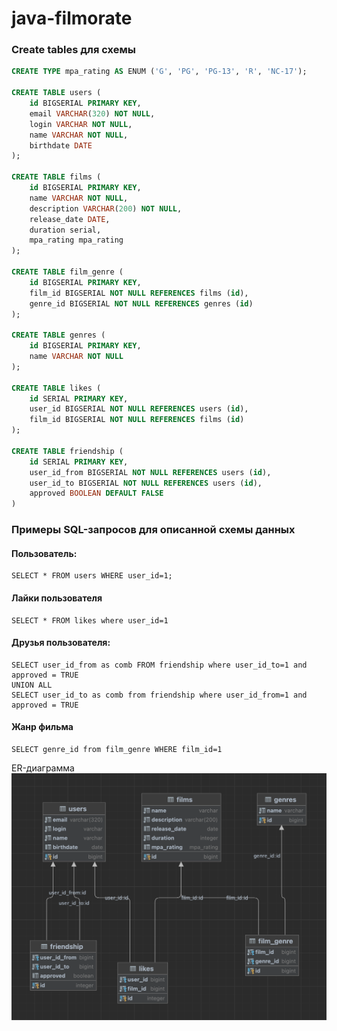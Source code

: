 # java-filmorate

### Create tables для схемы

```SQL
CREATE TYPE mpa_rating AS ENUM ('G', 'PG', 'PG-13', 'R', 'NC-17');

CREATE TABLE users (
    id BIGSERIAL PRIMARY KEY,
    email VARCHAR(320) NOT NULL,
    login VARCHAR NOT NULL,
    name VARCHAR NOT NULL,
    birthdate DATE
);

CREATE TABLE films (
    id BIGSERIAL PRIMARY KEY,
    name VARCHAR NOT NULL,
    description VARCHAR(200) NOT NULL,
    release_date DATE,
    duration serial,
    mpa_rating mpa_rating
);

CREATE TABLE film_genre (
    id BIGSERIAL PRIMARY KEY,
    film_id BIGSERIAL NOT NULL REFERENCES films (id),
    genre_id BIGSERIAL NOT NULL REFERENCES genres (id)
);

CREATE TABLE genres (
    id BIGSERIAL PRIMARY KEY,
    name VARCHAR NOT NULL
);

CREATE TABLE likes (
    id SERIAL PRIMARY KEY,
    user_id BIGSERIAL NOT NULL REFERENCES users (id),
    film_id BIGSERIAL NOT NULL REFERENCES films (id)
);

CREATE TABLE friendship (
    id SERIAL PRIMARY KEY,
    user_id_from BIGSERIAL NOT NULL REFERENCES users (id),
    user_id_to BIGSERIAL NOT NULL REFERENCES users (id),
    approved BOOLEAN DEFAULT FALSE
)

```


### Примеры SQL-запросов для описанной схемы данных

#### Пользователь:
```
SELECT * FROM users WHERE user_id=1;
```

#### Лайки пользователя
```
SELECT * FROM likes where user_id=1
```

#### Друзья пользователя:
```
SELECT user_id_from as comb FROM friendship where user_id_to=1 and approved = TRUE
UNION ALL
SELECT user_id_to as comb from friendship where user_id_from=1 and approved = TRUE
```

#### Жанр фильма

```
SELECT genre_id from film_genre WHERE film_id=1
```


ER-диаграмма
![image info](Sprint-11-ERD.png)